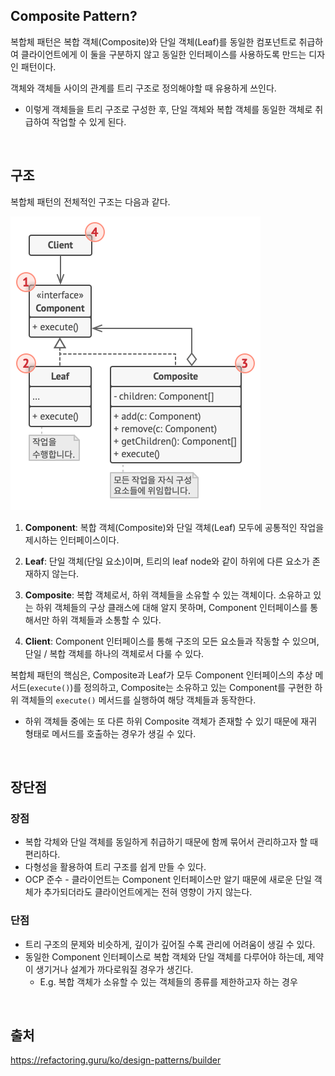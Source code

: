 ## Composite Pattern?

복합체 패턴은 복합 객체(Composite)와 단일 객체(Leaf)를 동일한 컴포넌트로 취급하여 클라이언트에게 이 둘을 구분하지 
않고 동일한 인터페이스를 사용하도록 만드는 디자인 패턴이다.

객체와 객체들 사이의 관계를 트리 구조로 정의해야할 때 유용하게 쓰인다.

- 이렇게 객체들을 트리 구조로 구성한 후, 단일 객체와 복합 객체를 동일한 객체로 취급하여 작업할 수 있게 된다.

<br>

## 구조

복합체 패턴의 전체적인 구조는 다음과 같다.

![composite.png](composite.png)

1. **Component**: 복합 객체(Composite)와 단일 객체(Leaf) 모두에 공통적인 작업을 제시하는 인터페이스이다.

2. **Leaf**: 단일 객체(단일 요소)이며, 트리의 leaf node와 같이 하위에 다른 요소가 존재하지 않는다.

3. **Composite**: 복합 객체로서, 하위 객체들을 소유할 수 있는 객체이다. 소유하고 있는 하위 객체들의 구상 클래스에 
대해 알지 못하며, Component 인터페이스를 통해서만 하위 객체들과 소통할 수 있다.

4. **Client**: Component 인터페이스를 통해 구조의 모든 요소들과 작동할 수 있으며, 단일 / 복합 객체를 하나의 
객체로서 다룰 수 있다.

복합체 패턴의 핵심은, Composite과 Leaf가 모두 Component 인터페이스의 추상 메서드(`execute()`)를 정의하고, 
Composite는 소유하고 있는 Component를 구현한 하위 객체들의 `execute()` 메서드를 실행하여 해당 객체들과 동작한다.
- 하위 객체들 중에는 또 다른 하위 Composite 객체가 존재할 수 있기 때문에 재귀 형태로 메서드를 호출하는 경우가 
생길 수 있다.

<br>

## 장단점

### 장점

- 복합 각체와 단일 객체를 동일하게 취급하기 때문에 함께 묶어서 관리하고자 할 때 편리하다.
- 다형성을 활용하여 트리 구조를 쉽게 만들 수 있다.
- OCP 준수 - 클라이언트는 Component 인터페이스만 알기 때문에 새로운 단일 객체가 추가되더라도 클라이언트에게는 전혀 
영향이 가지 않는다.

### 단점

- 트리 구조의 문제와 비슷하게, 깊이가 깊어질 수록 관리에 어려움이 생길 수 있다.
- 동일한 Component 인터페이스로 복합 객체와 단일 객체를 다루어야 하는데, 제약이 생기거나 설계가 까다로워질 경우가 
생긴다.
    - E.g. 복합 객체가 소유할 수 있는 객체들의 종류를 제한하고자 하는 경우

<br>

## 출처
https://refactoring.guru/ko/design-patterns/builder
